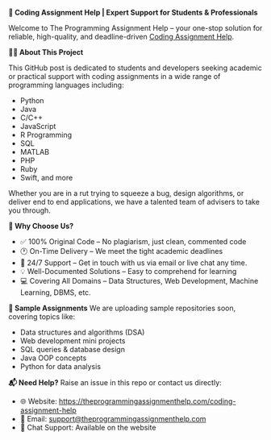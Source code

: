 **🚀 Coding Assignment Help | Expert Support for Students & Professionals**

Welcome to The Programming Assignment Help – your one-stop solution for reliable, high-quality, and deadline-driven [Coding Assignment Help](https://theprogrammingassignmenthelp.com/coding-assignment-help).

**🧑‍💻 About This Project**

This GitHub post is dedicated to students and developers seeking academic or practical support with coding assignments in a wide range of programming languages including:
- Python
- Java
- C/C++
- JavaScript
- R Programming
- SQL
- MATLAB
- PHP
- Ruby
- Swift, and more

Whether you are in a rut trying to squeeze a bug, design algorithms, or deliver end to end applications, we have a talented team of advisers to take you through.

**🎯 Why Choose Us?**
- ✅ 100% Original Code – No plagiarism, just clean, commented code
- 🕐 On-Time Delivery – We meet the tight academic deadlines
- 💬 24/7 Support – Get in touch with us via email or live chat any time.
- 💡 Well-Documented Solutions – Easy to comprehend for learning
- 💻 Covering All Domains – Data Structures, Web Development, Machine Learning, DBMS, etc.

**🔧 Sample Assignments**
We are uploading sample repositories soon, covering topics like:
- Data structures and algorithms (DSA)
- Web development mini projects
- SQL queries & database design
- Java OOP concepts
- Python for data analysis

**📬 Need Help?**
Raise an issue in this repo or contact us directly:
- 🌐 Website: https://theprogrammingassignmenthelp.com/coding-assignment-help
- 📧 Email: support@theprogrammingassignmenthelp.com
- 📩 Chat Support: Available on the website

